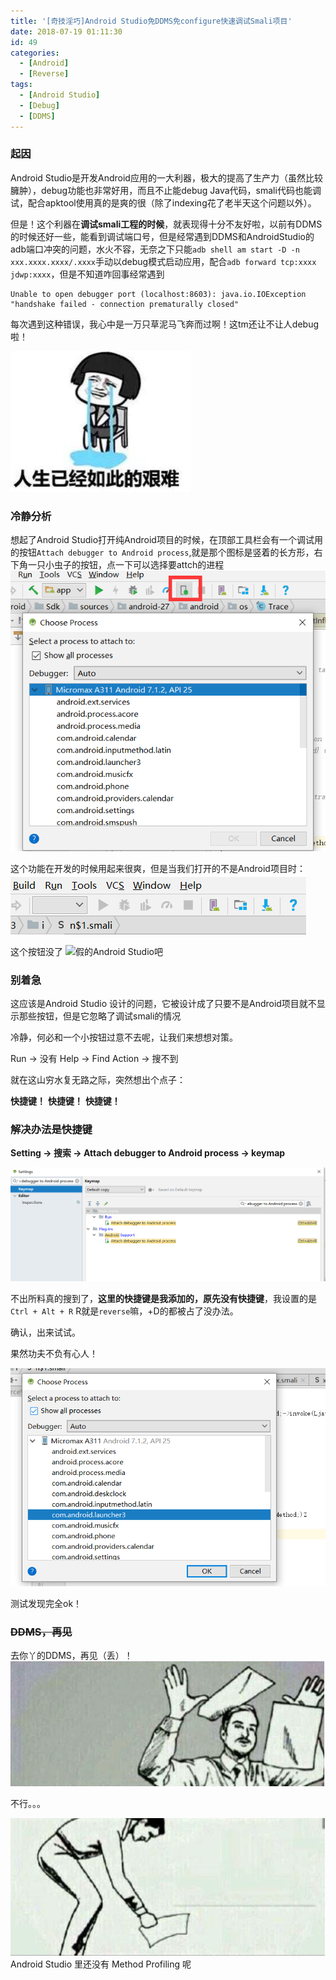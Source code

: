 ```yaml
---
title: '[奇技淫巧]Android Studio免DDMS免configure快速调试Smali项目'
date: 2018-07-19 01:11:30
id: 49
categories:
  - [Android]
  - [Reverse]
tags:
  - [Android Studio]
  - [Debug]
  - [DDMS]
---
```



### 起因

Android Studio是开发Android应用的一大利器，极大的提高了生产力（虽然比较臃肿），debug功能也非常好用，而且不止能debug Java代码，smali代码也能调试，配合apktool使用真的是爽的很（除了indexing花了老半天这个问题以外）。

但是！这个利器在**调试smali工程的时候**，就表现得十分不友好啦，以前有DDMS的时候还好一些，能看到调试端口号，但是经常遇到DDMS和AndroidStudio的adb端口冲突的问题，水火不容，无奈之下只能`adb shell am start -D -n xxx.xxxx.xxxx/.xxxx`手动以debug模式启动应用，配合`adb forward tcp:xxxx jdwp:xxxx`，但是不知道咋回事经常遇到
```
Unable to open debugger port (localhost:8603): java.io.IOException "handshake failed - connection prematurally closed"
```
每次遇到这种错误，我心中是一万只草泥马飞奔而过啊！这tm还让不让人debug啦！

![WTF!](/images/blog/49_0.png)

### 冷静分析

想起了Android Studio打开纯Android项目的时候，在顶部工具栏会有一个调试用的按钮`Attach debugger to Android process`,就是那个图标是竖着的长方形，右下角一只小虫子的按钮，点一下可以选择要attch的进程
![Attach debugger to Android process](/images/blog/49_1.png)

这个功能在开发的时候用起来很爽，但是当我们打开的不是Android项目时：
![WTF!](/images/blog/49_2.png)

这个按钮没了
![假的Android Studio吧](/images/blog/49_3.png)

### 别着急

这应该是Android Studio 设计的问题，它被设计成了只要不是Android项目就不显示那些按钮，但是它忽略了调试smali的情况

冷静，何必和一个小按钮过意不去呢，让我们来想想对策。

Run -> 没有
Help -> Find Action -> 搜不到

就在这山穷水复无路之际，突然想出个点子：

**快捷键！**
**快捷键！**
**快捷键！**


### 解决办法是快捷键

**Setting -> 搜索 -> Attach debugger to Android process -> keymap**

![真·Attach debugger to Android process](/images/blog/49_4.png)

不出所料真的搜到了，**这里的快捷键是我添加的，原先没有快捷键**，我设置的是`Ctrl + Alt + R`
R就是`reverse`嘛，+D的都被占了没办法。

确认，出来试试。

果然功夫不负有心人！

![真·Choose Process](/images/blog/49_5.png)

测试发现完全ok！

### ~~DDMS，再见~~

去你丫的DDMS，再见（丢）！
![丢了](/images/blog/49_6.png)

不行。。。

![捡起](/images/blog/49_7.png)
Android Studio 里还没有 Method Profiling 呢
